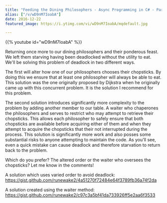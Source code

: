 ```yaml
---
title: "Feeding the Dining Philosophers - Async Programming in C# - Part 2"
alias: ["/v/wD9nM7IoabA"]
date: 2016-12-22
featured_image: https://i.ytimg.com/vi/wD9nM7IoabA/mqdefault.jpg

---
```


{{% youtube id="wD9nM7IoabA" %}}

Returning once more to our dining philosophers and their ponderous feast. We left them starving having been deadlocked without the utility to eat. We'll be solving this problem of deadlock in two different ways.

The first will alter how one of our philosophers chooses their chopsticks. By doing this we ensure that at least one philosopher will always be able to eat. This solution was the one originally proposed by Dijkstra when he originally came up with this concurrent problem. It is the solution I recommend for this problem.

The second solution introduces significantly more complexity to the problem by adding another member to our table. A waiter who chaperones the philosophers and serves to restrict who may attempt to retrieve their chopsticks. This allows each philosopher to safely ensure that both chopsticks are available before acquiring either of them and when they attempt to acquire the chopsticks that their not interrupted during the process. This solution is significantly more work and also posses some substantial risks to anyone attempting to maintain the code. As you'll see, even a quick mistake can cause deadlock and therefore starvation to return back to the problem.

Which do you prefer? The altered order or the waiter who oversees the chopsticks? Let me know in the comments!

A solution which uses varied order to avoid deadlock: https://gist.github.com/runewake2/4a51270f72484e64f3789fb36a74f2da

A solution created using the waiter method: https://gist.github.com/runewake2/c97c3a5bf41da733926ff5e2aa6f3533